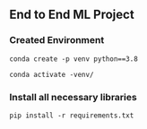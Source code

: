 ## End to End ML Project

### Created Environment
```
conda create -p venv python==3.8

conda activate -venv/
```
### Install all necessary libraries
```
pip install -r requirements.txt
```